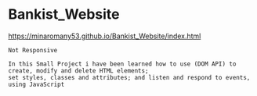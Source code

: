 # Bankist_Website

https://minaromany53.github.io/Bankist_Website/index.html

```
Not Responsive
```
```
In this Small Project i have been learned how to use (DOM API) to create, modify and delete HTML elements;
set styles, classes and attributes; and listen and respond to events, using JavaScript
```
